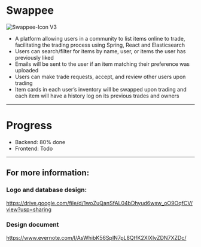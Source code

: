 # Swappee
![Swappee-Icon V3](https://user-images.githubusercontent.com/50147457/88007511-b6984780-cb40-11ea-95ba-f2bf51a58e1b.png)
* A platform allowing users in a community to list items online to trade, facilitating the trading process using Spring, React and Elasticsearch
* Users can search/filter for items by name, user, or items the user has previously liked
* Emails will be sent to the user if an item matching their preference was uploaded
* Users can make trade requests, accept, and review other users upon trading
* Item cards in each user’s inventory will be swapped upon trading and each item will have a history log on its previous trades and owners
---
# Progress
* Backend: 80% done
* Frontend: Todo
---
## For more information: 
### Logo and database design:
https://drive.google.com/file/d/1woZuQanSfAL04bDhyud6wsw_oO9OqfCV/view?usp=sharing
### Design document
https://www.evernote.com/l/AsWhibK56SpIN7pL8QtfK2XlXIyZDN7XZDc/
